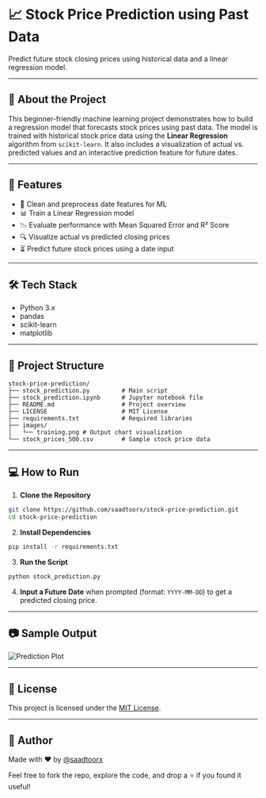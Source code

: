 # 📈 Stock Price Prediction using Past Data

Predict future stock closing prices using historical data and a linear regression model.

---

## 🧠 About the Project

This beginner-friendly machine learning project demonstrates how to build a regression model that forecasts stock prices using past data. The model is trained with historical stock price data using the **Linear Regression** algorithm from `scikit-learn`. It also includes a visualization of actual vs. predicted values and an interactive prediction feature for future dates.

---

## 🚀 Features

* 🧹 Clean and preprocess date features for ML
* 📊 Train a Linear Regression model
* 📉 Evaluate performance with Mean Squared Error and R² Score
* 🔍 Visualize actual vs predicted closing prices
* ⏳ Predict future stock prices using a date input

---

## 🛠️ Tech Stack

* Python 3.x
* pandas
* scikit-learn
* matplotlib

---

## 📁 Project Structure

```
stock-price-prediction/
├── stock_prediction.py         # Main script
├── stock_prediction.ipynb      # Jupyter notebook file     
├── README.md                   # Project overview
├── LICENSE                     # MIT License
├── requirements.txt            # Required libraries
├── images/
│   └── training.png # Output chart visualization
└── stock_prices_500.csv        # Sample stock price data
```

---

## 💻 How to Run

1. **Clone the Repository**

```bash
git clone https://github.com/saadtoorx/stock-price-prediction.git
cd stock-price-prediction
```

2. **Install Dependencies**

```bash
pip install -r requirements.txt
```

3. **Run the Script**

```bash
python stock_prediction.py
```

4. **Input a Future Date** when prompted (format: `YYYY-MM-DD`) to get a predicted closing price.

---

## 📷 Sample Output

![Prediction Plot](images/actual_vs_predicted.png)

---

## 🧾 License

This project is licensed under the [MIT License](LICENSE).

---

## 👤 Author

Made with ❤️ by [@saadtoorx](https://github.com/saadtoorx)

Feel free to fork the repo, explore the code, and drop a ⭐ if you found it useful!
